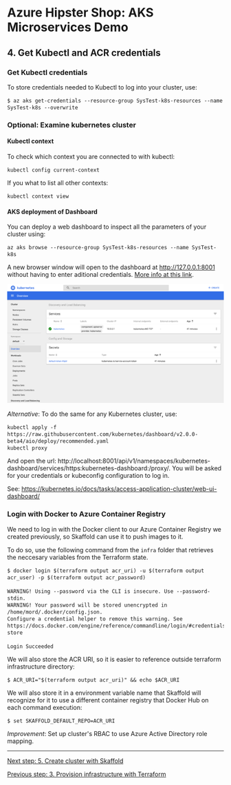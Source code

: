 # Azure Hipster Shop: AKS Microservices Demo

## 4. Get Kubectl and ACR credentials

### Get Kubectl credentials

To store credentials needed to Kubectl to log into your cluster, use:
```
$ az aks get-credentials --resource-group SysTest-k8s-resources --name SysTest-k8s --overwrite
```

### Optional: Examine kubernetes cluster

#### Kubectl context

To check which context you are connected to with kubectl:

```
kubectl config current-context
```

If you what to list all other contexts:

```
kubectl context view
```

#### AKS deployment of Dashboard

You can deploy a web dashboard to inspect all the parameters of your cluster using:

```
az aks browse --resource-group SysTest-k8s-resources --name SysTest-k8s
```

A new browser window will open to the dashboard at http://127.0.0.1:8001 without having to enter aditional credentials. [More info at this link](https://docs.microsoft.com/en-us/azure/aks/kubernetes-dashboard).

![Kubernetes dashboard](../docs/img/kube_dashboard.png)

_Alternative_: To do the same for any Kubernetes cluster, use:

```
kubectl apply -f https://raw.githubusercontent.com/kubernetes/dashboard/v2.0.0-beta4/aio/deploy/recommended.yaml
kubectl proxy
```

And open the url: http://localhost:8001/api/v1/namespaces/kubernetes-dashboard/services/https:kubernetes-dashboard:/proxy/.
You will be asked for your credentials or kubeconfig configuration to log in.


See: https://kubernetes.io/docs/tasks/access-application-cluster/web-ui-dashboard/

### Login with Docker to Azure Container Registry

We need to log in with the Docker client to our Azure Container Registry we created previously, so Skaffold can use it to push images to it.

To do so, use the following command from the `infra` folder that retrieves the neccesary variables from the Terraform state.

```
$ docker login $(terraform output acr_uri) -u $(terraform output acr_user) -p $(terraform output acr_password)

WARNING! Using --password via the CLI is insecure. Use --password-stdin.
WARNING! Your password will be stored unencrypted in /home/mord/.docker/config.json.
Configure a credential helper to remove this warning. See
https://docs.docker.com/engine/reference/commandline/login/#credentials-store

Login Succeeded
```

We will also store the ACR URI, so it is easier to reference outside terraform infrastructure directory:
```
$ ACR_URI="$(terraform output acr_uri)" && echo $ACR_URI
```

We will also store it in a environment variable name that Skaffold will recognize for it to use a different container registry that Docker Hub on each command execution:

```
$ set SKAFFOLD_DEFAULT_REPO=ACR_URI
```

_Improvement_: Set up cluster's RBAC to use Azure Active Directory role mapping.

---
[Next step: 5. Create cluster with Skaffold](../docs/05_cluster_skaffold.md)  

[Previous step: 3. Provision infrastructure with Terraform](../docs/03_infra_terraform.md)

